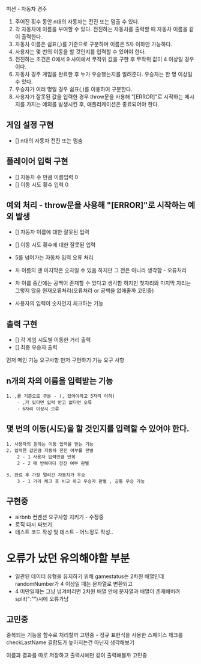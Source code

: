 미션 - 자동차 경주


1. 주어진 횟수 동안 n대의 자동차는 전진 또는 멈출 수 있다.
2. 각 자동차에 이름을 부여할 수 있다. 전진하는 자동차를 출력할 때 자동차 이름을 같이 출력한다.
3. 자동차 이름은 쉼표(,)를 기준으로 구분하며 이름은 5자 이하만 가능하다.
4. 사용자는 몇 번의 이동을 할 것인지를 입력할 수 있어야 한다.
5. 전진하는 조건은 0에서 9 사이에서 무작위 값을 구한 후 무작위 값이 4 이상일 경우이다.
6. 자동차 경주 게임을 완료한 후 누가 우승했는지를 알려준다. 우승자는 한 명 이상일 수 있다.
7. 우승자가 여러 명일 경우 쉼표(,)를 이용하여 구분한다.
8. 사용자가 잘못된 값을 입력한 경우 throw문을 사용해 "[ERROR]"로 시작하는 메시지를 가지는 예외를 발생시킨 후, 애플리케이션은 종료되어야 한다.


## 게임 설정 구현
- [] n대의 자동차 전진 또는 멈춤


## 플레이어 입력 구현
- [] 자동차 수 만큼 이름입력 0
- [] 이동 시도 횟수 입력 0 


## 예외 처리 - throw문을 사용해 "[ERROR]"로 시작하는 예외 발생
- [] 자동차 이름에 대한 잘못된 입력
- [] 이동 시도 횟수에 대한 잘못된 입력

- 5를 넘어가는 자동차 입력 오류 처리
- 차 이름의 맨 마지막은 숫자일 수 있음 하지만 그 전은 아니라 생각함 - 오류처리
- 차 이름 중간에는 공백이 존재할 수 있다고 생각함 하지만 첫자리와 마지막 자리는 그렇지 않음 현재오류처리(오류처리 or 공백을 없애줄까 고민중)
- 사용자의 입력이 숫자인지 체크하는 기능


## 출력 구현
- [] 각 게임 시도별 이동한 거리 출력
- [] 최종 우승자 출력

먼저 메인 기능 요구사항 만저 구현하기
기능 요구 사항


## n개의 차의 이름을 입력받는 기능
    1. ,를 기준으로 구분 - (, 있어야하고 5자리 이하)
        - ,가 있다면 입력 받고 없다면 오류
        - 6자리 이상시 오류


## 몇 번의 이동(시도)을 할 것인지를 입력할 수 있어야 한다.
    1. 사용자의 원하는 이동 입력을 받는 기능
    2. 입력한 값만큼 자동차 전진 여부를 판별 
        2 - 1 사용자 입력만큼 반복
        2 - 2 매 반복마다 전진 여부 판별

    3. 완료 후 가장 멀리간 자동차가 우승
        3 - 1 거리 체크 후 비교 하고 우승자 판별 , 공통 우승 가능


## 구현중
- airbnb 컨벤션 요구사항 지키기 - 수정중
- 로직 다시 짜보기
- 테스트 코드 작성 및 테스트 - 어느정도 작성..


# 오류가 났던 유의해야할 부분
- 일관된 데이터 유형을 유지하기 위해 gamestatus는 2차원 배열인데 randomNumber가 4 이상일 때는 문자열로 변환되고
- 4 미만일때는 그냥 넘겨버리면 2차원 배열 안에 문자열과 배열이 존재해버려 split(":"")시에 오류가남 


## 고민중
중복되는 기능을 함수로 처리할까 고민중 - 정규 표현식을 사용한 스페이스 체크를 checkLastName 결합도가 높아지는건 아닌지 생각해보기

이름과 결과를 따로 저장하고 출력시에만 같이 출력해볼까 고민중